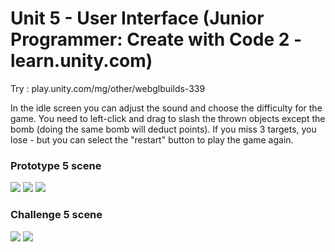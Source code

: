# Unit 5 - User Interface (Junior Programmer: Create with Code 2 - learn.unity.com)
Try : play.unity.com/mg/other/webglbuilds-339

In the idle screen you can adjust the sound and choose the difficulty for the game. You need to left-click and drag to slash the thrown objects except the bomb (doing the same bomb will deduct points). If you miss 3 targets, you lose - but you can select the "restart" button to play the game again.
### Prototype 5 scene
![](https://github.com/nguyen-duc-viet/Prototype-5/blob/master/GamePlayImages/1.png)
![](https://github.com/nguyen-duc-viet/Prototype-5/blob/master/GamePlayImages/2.png)
![](https://github.com/nguyen-duc-viet/Prototype-5/blob/master/GamePlayImages/3.png)
### Challenge 5 scene
![](https://github.com/nguyen-duc-viet/Prototype-5/blob/master/GamePlayImages/4.png)
![](https://github.com/nguyen-duc-viet/Prototype-5/blob/master/GamePlayImages/5.png)
